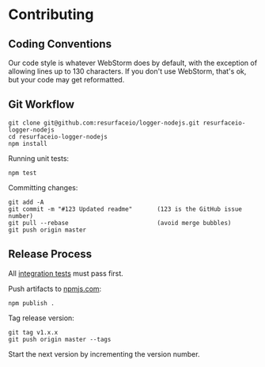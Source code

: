 # Contributing

## Coding Conventions

Our code style is whatever WebStorm does by default, with the exception of allowing lines up to 130 characters.
If you don't use WebStorm, that's ok, but your code may get reformatted.

## Git Workflow

```
git clone git@github.com:resurfaceio/logger-nodejs.git resurfaceio-logger-nodejs
cd resurfaceio-logger-nodejs
npm install
```

Running unit tests:

```
npm test
```

Committing changes:

```
git add -A
git commit -m "#123 Updated readme"       (123 is the GitHub issue number)
git pull --rebase                         (avoid merge bubbles)
git push origin master
```

## Release Process

All [integration tests](https://github.com/resurfaceio/logger-tests) must pass first.

Push artifacts to [npmjs.com](https://npmjs.com/):

```
npm publish .
```

Tag release version:

```
git tag v1.x.x
git push origin master --tags
```

Start the next version by incrementing the version number.
